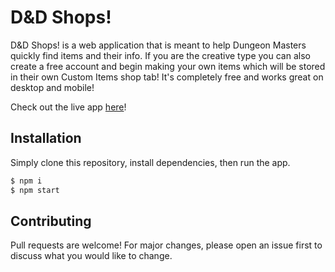 # D&D Shops!

D&D Shops! is a web application that is meant to help Dungeon Masters quickly find items and their info. If you are the creative type you can also create a free account and begin making your own items which will be stored in their own Custom Items shop tab! It's completely free and works great on desktop and mobile!

Check out the live app [here](https://dnd-shops.web.app)!

## Installation

Simply clone this repository, install dependencies, then run the app.

```bash
$ npm i
$ npm start
```

## Contributing
Pull requests are welcome! For major changes, please open an issue first to discuss what you would like to change.